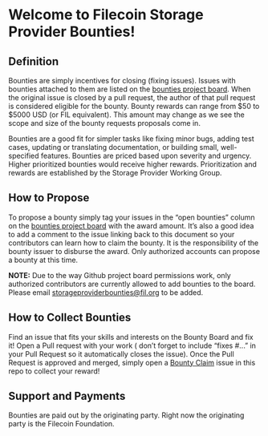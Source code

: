 # Welcome to Filecoin Storage Provider Bounties! 

## Definition
Bounties are simply incentives for closing (fixing issues). Issues with bounties attached to them are listed on the [bounties project board](https://github.com/filecoin-project/community/projects/1). When the original issue is closed by a pull request, the author of that pull request is considered eligible for the bounty. Bounty rewards can range from $50 to $5000 USD (or FIL equivalent). This amount may change as we see the scope and size of the bounty requests proposals come in. 

Bounties are a good fit for simpler tasks like fixing minor bugs, adding test cases, updating or translating documentation, or building small, well-specified features. Bounties are priced based upon severity and urgency.  Higher prioritized bounties would receive higher rewards.  Prioritization and rewards are established by the Storage Provider Working Group.

## How to Propose 
To propose a bounty simply tag your issues in the “open bounties” column on the [bounties project board](https://github.com/filecoin-project/community/projects/1) with the award amount. It’s also a good idea to add a comment to the issue linking back to this document so your contributors can learn how to claim the bounty. It is the responsibility of the bounty issuer to disburse the award.  Only authorized accounts can propose a bounty at this time.

**NOTE:** Due to the way Github project board permissions work, only authorized contributors are currently allowed to add bounties to the board. Please email storageproviderbounties@fil.org to be added.

## How to Collect Bounties
Find an issue that fits your skills and interests on the Bounty Board and fix it!
Open a Pull request with your work ( don’t forget to include “fixes #...” in your Pull Request so it automatically closes the issue). Once the Pull Request is approved and merged, simply open a [Bounty Claim](https://github.com/filecoin-project/community/issues) issue in this repo to collect your reward!

## Support and Payments
Bounties are paid out by the originating party. Right now the originating party is the Filecoin Foundation. 

